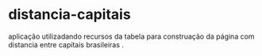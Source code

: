 # distancia-capitais
aplicação utilizadando  recursos da tabela para construação da página com distancia entre capítais brasileiras .